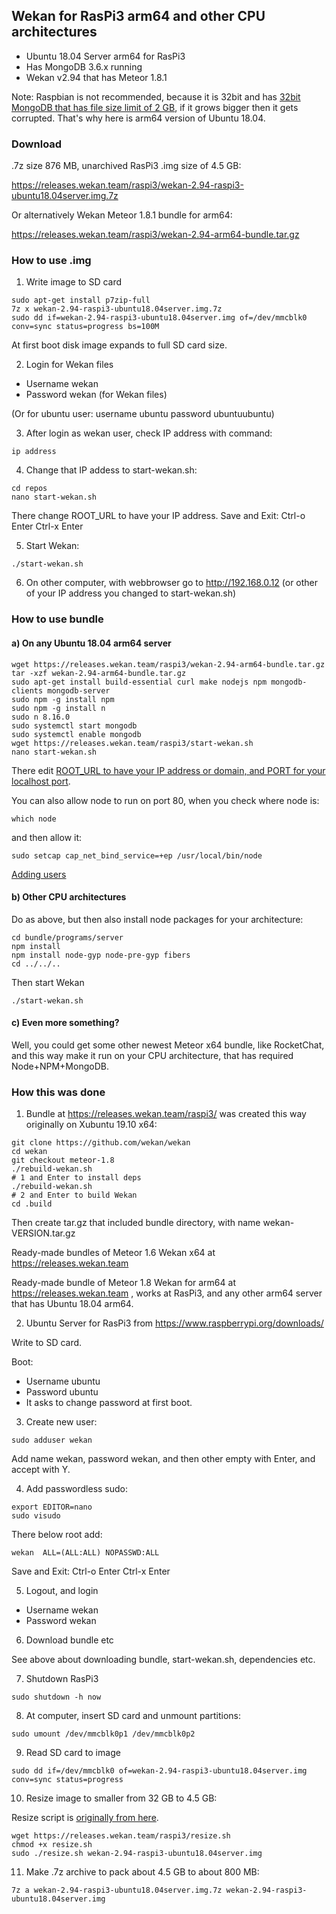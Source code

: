 ## Wekan for RasPi3 arm64 and other CPU architectures

- Ubuntu 18.04 Server arm64 for RasPi3
- Has MongoDB 3.6.x running
- Wekan v2.94 that has Meteor 1.8.1

Note: Raspbian is not recommended, because it is 32bit and has [32bit MongoDB that has file size limit of 2 GB](https://www.mongodb.com/blog/post/32-bit-limitations), if it grows bigger then it gets corrupted. That's why here is arm64 version of Ubuntu 18.04.

### Download

.7z size 876 MB, unarchived RasPi3 .img size of 4.5 GB:

https://releases.wekan.team/raspi3/wekan-2.94-raspi3-ubuntu18.04server.img.7z

Or alternatively Wekan Meteor 1.8.1 bundle for arm64:

https://releases.wekan.team/raspi3/wekan-2.94-arm64-bundle.tar.gz

### How to use .img

1) Write image to SD card
```
sudo apt-get install p7zip-full
7z x wekan-2.94-raspi3-ubuntu18.04server.img.7z
sudo dd if=wekan-2.94-raspi3-ubuntu18.04server.img of=/dev/mmcblk0 conv=sync status=progress bs=100M
```

At first boot disk image expands to full SD card size.

2) Login for Wekan files
- Username wekan
- Password wekan (for Wekan files)

(Or for ubuntu user: username ubuntu password ubuntuubuntu)

3) After login as wekan user, check IP address with command:
```
ip address
```
4) Change that IP addess to start-wekan.sh:
```
cd repos
nano start-wekan.sh
```
There change ROOT_URL to have your IP address. Save and Exit: Ctrl-o Enter Ctrl-x Enter

5) Start Wekan:
```
./start-wekan.sh
```
6) On other computer, with webbrowser go to http://192.168.0.12 (or other of your IP address you changed to start-wekan.sh)

### How to use bundle

#### a) On any Ubuntu 18.04 arm64 server
```
wget https://releases.wekan.team/raspi3/wekan-2.94-arm64-bundle.tar.gz
tar -xzf wekan-2.94-arm64-bundle.tar.gz
sudo apt-get install build-essential curl make nodejs npm mongodb-clients mongodb-server
sudo npm -g install npm
sudo npm -g install n
sudo n 8.16.0
sudo systemctl start mongodb
sudo systemctl enable mongodb
wget https://releases.wekan.team/raspi3/start-wekan.sh
nano start-wekan.sh
```
There edit [ROOT_URL to have your IP address or domain, and PORT for your localhost port](https://github.com/wekan/wekan/wiki/Settings). 

You can also allow node to run on port 80, when you check where node is:
```
which node
```
and then allow it:
```
sudo setcap cap_net_bind_service=+ep /usr/local/bin/node
```
[Adding users](https://github.com/wekan/wekan/wiki/Adding-users)

#### b) Other CPU architectures

Do as above, but then also install node packages for your architecture:
```
cd bundle/programs/server
npm install
npm install node-gyp node-pre-gyp fibers
cd ../../..
```
Then start Wekan
```
./start-wekan.sh
```

#### c) Even more something?

Well, you could get some other newest Meteor x64 bundle, like RocketChat, and this way make it run on your CPU architecture, that has required Node+NPM+MongoDB.

### How this was done

1) Bundle at https://releases.wekan.team/raspi3/ was created this way originally on Xubuntu 19.10 x64:
```
git clone https://github.com/wekan/wekan
cd wekan
git checkout meteor-1.8
./rebuild-wekan.sh
# 1 and Enter to install deps
./rebuild-wekan.sh
# 2 and Enter to build Wekan
cd .build
```
Then create tar.gz that included bundle directory, with name wekan-VERSION.tar.gz

Ready-made bundles of Meteor 1.6 Wekan x64 at https://releases.wekan.team

Ready-made bundle of Meteor 1.8 Wekan for arm64 at https://releases.wekan.team , works at RasPi3, and any other arm64 server that has Ubuntu 18.04 arm64.

2) Ubuntu Server for RasPi3 from https://www.raspberrypi.org/downloads/

Write to SD card.

Boot:
- Username ubuntu
- Password ubuntu
- It asks to change password at first boot.

3) Create new user:
```
sudo adduser wekan
```
Add name wekan, password wekan, and then other empty with Enter, and accept with Y.

4) Add passwordless sudo:
```
export EDITOR=nano
sudo visudo
```
There below root add:
```
wekan  ALL=(ALL:ALL) NOPASSWD:ALL
```
Save and Exit: Ctrl-o Enter Ctrl-x Enter

5) Logout, and login

- Username wekan
- Password wekan

6) Download bundle etc

See above about downloading bundle, start-wekan.sh, dependencies etc.

7) Shutdown RasPi3
``` 
sudo shutdown -h now
```

8) At computer, insert SD card and unmount partitions:
```
sudo umount /dev/mmcblk0p1 /dev/mmcblk0p2
```
9) Read SD card to image
```
sudo dd if=/dev/mmcblk0 of=wekan-2.94-raspi3-ubuntu18.04server.img conv=sync status=progress
```
10) Resize image to smaller from 32 GB to 4.5 GB:

Resize script is [originally from here](https://evilshit.wordpress.com/2014/02/07/how-to-trim-disk-images-to-partition-size/).
```
wget https://releases.wekan.team/raspi3/resize.sh
chmod +x resize.sh
sudo ./resize.sh wekan-2.94-raspi3-ubuntu18.04server.img
```
11) Make .7z archive to pack about 4.5 GB to about 800 MB:
```
7z a wekan-2.94-raspi3-ubuntu18.04server.img.7z wekan-2.94-raspi3-ubuntu18.04server.img
```
